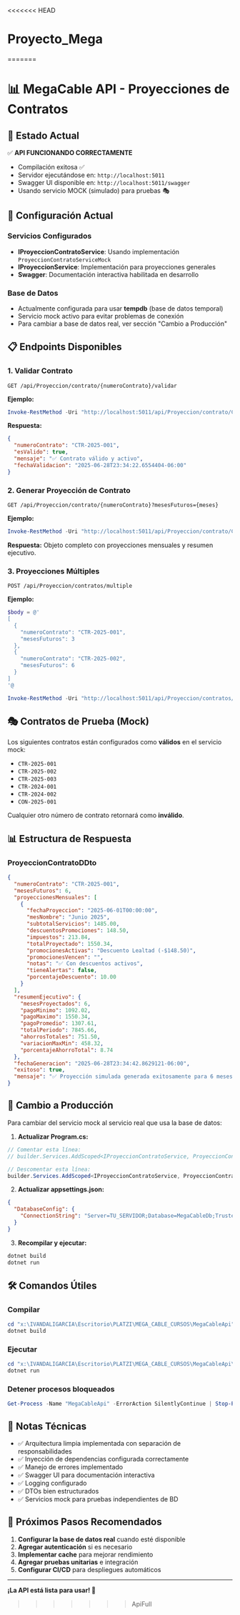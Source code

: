 <<<<<<< HEAD
# Proyecto_Mega
=======
# 📊 MegaCable API - Proyecciones de Contratos

## 🚀 Estado Actual

✅ **API FUNCIONANDO CORRECTAMENTE**
- Compilación exitosa ✅
- Servidor ejecutándose en: `http://localhost:5011`
- Swagger UI disponible en: `http://localhost:5011/swagger`
- Usando servicio MOCK (simulado) para pruebas 🎭

## 🔧 Configuración Actual

### Servicios Configurados
- **IProyeccionContratoService**: Usando implementación `ProyeccionContratoServiceMock`
- **IProyeccionService**: Implementación para proyecciones generales
- **Swagger**: Documentación interactiva habilitada en desarrollo

### Base de Datos
- Actualmente configurada para usar **tempdb** (base de datos temporal)
- Servicio mock activo para evitar problemas de conexión
- Para cambiar a base de datos real, ver sección "Cambio a Producción"

## 📋 Endpoints Disponibles

### 1. Validar Contrato
```http
GET /api/Proyeccion/contrato/{numeroContrato}/validar
```

**Ejemplo:**
```powershell
Invoke-RestMethod -Uri "http://localhost:5011/api/Proyeccion/contrato/CTR-2025-001/validar" -Method GET
```

**Respuesta:**
```json
{
  "numeroContrato": "CTR-2025-001",
  "esValido": true,
  "mensaje": "✅ Contrato válido y activo",
  "fechaValidacion": "2025-06-28T23:34:22.6554404-06:00"
}
```

### 2. Generar Proyección de Contrato
```http
GET /api/Proyeccion/contrato/{numeroContrato}?mesesFuturos={meses}
```

**Ejemplo:**
```powershell
Invoke-RestMethod -Uri "http://localhost:5011/api/Proyeccion/contrato/CTR-2025-001?mesesFuturos=6" -Method GET
```

**Respuesta:** Objeto completo con proyecciones mensuales y resumen ejecutivo.

### 3. Proyecciones Múltiples
```http
POST /api/Proyeccion/contratos/multiple
```

**Ejemplo:**
```powershell
$body = @'
[
  {
    "numeroContrato": "CTR-2025-001",
    "mesesFuturos": 3
  },
  {
    "numeroContrato": "CTR-2025-002",
    "mesesFuturos": 6
  }
]
'@

Invoke-RestMethod -Uri "http://localhost:5011/api/Proyeccion/contratos/multiple" -Method POST -Body $body -ContentType "application/json"
```

## 🎭 Contratos de Prueba (Mock)

Los siguientes contratos están configurados como **válidos** en el servicio mock:
- `CTR-2025-001`
- `CTR-2025-002`
- `CTR-2025-003`
- `CTR-2024-001`
- `CTR-2024-002`
- `CON-2025-001`

Cualquier otro número de contrato retornará como **inválido**.

## 📊 Estructura de Respuesta

### ProyeccionContratoDDto
```json
{
  "numeroContrato": "CTR-2025-001",
  "mesesFuturos": 6,
  "proyeccionesMensuales": [
    {
      "fechaProyeccion": "2025-06-01T00:00:00",
      "mesNombre": "Junio 2025",
      "subtotalServicios": 1485.00,
      "descuentosPromociones": 148.50,
      "impuestos": 213.84,
      "totalProyectado": 1550.34,
      "promocionesActivas": "Descuento Lealtad (-$148.50)",
      "promocionesVencen": "",
      "notas": "✅ Con descuentos activos",
      "tieneAlertas": false,
      "porcentajeDescuento": 10.00
    }
  ],
  "resumenEjecutivo": {
    "mesesProyectados": 6,
    "pagoMinimo": 1092.02,
    "pagoMaximo": 1550.34,
    "pagoPromedio": 1307.61,
    "totalPeriodo": 7845.66,
    "ahorrosTotales": 751.50,
    "variacionMaxMin": 458.32,
    "porcentajeAhorroTotal": 8.74
  },
  "fechaGeneracion": "2025-06-28T23:34:42.8629121-06:00",
  "exitoso": true,
  "mensaje": "✅ Proyección simulada generada exitosamente para 6 meses"
}
```

## 🔄 Cambio a Producción

Para cambiar del servicio mock al servicio real que usa la base de datos:

1. **Actualizar Program.cs:**
```csharp
// Comentar esta línea:
// builder.Services.AddScoped<IProyeccionContratoService, ProyeccionContratoServiceMock>();

// Descomentar esta línea:
builder.Services.AddScoped<IProyeccionContratoService, ProyeccionContratoService>();
```

2. **Actualizar appsettings.json:**
```json
{
  "DatabaseConfig": {
    "ConnectionString": "Server=TU_SERVIDOR;Database=MegaCableDb;Trusted_Connection=true;TrustServerCertificate=true;"
  }
}
```

3. **Recompilar y ejecutar:**
```powershell
dotnet build
dotnet run
```

## 🛠️ Comandos Útiles

### Compilar
```powershell
cd "x:\IVANDALIGARCIA\Escritorio\PLATZI\MEGA_CABLE_CURSOS\MegaCableApi"
dotnet build
```

### Ejecutar
```powershell
cd "x:\IVANDALIGARCIA\Escritorio\PLATZI\MEGA_CABLE_CURSOS\MegaCableApi\MegaCableApi"
dotnet run
```

### Detener procesos bloqueados
```powershell
Get-Process -Name "MegaCableApi" -ErrorAction SilentlyContinue | Stop-Process -Force
```

## 📝 Notas Técnicas

- ✅ Arquitectura limpia implementada con separación de responsabilidades
- ✅ Inyección de dependencias configurada correctamente
- ✅ Manejo de errores implementado
- ✅ Swagger UI para documentación interactiva
- ✅ Logging configurado
- ✅ DTOs bien estructurados
- ✅ Servicios mock para pruebas independientes de BD

## 🎯 Próximos Pasos Recomendados

1. **Configurar la base de datos real** cuando esté disponible
2. **Agregar autenticación** si es necesario
3. **Implementar cache** para mejorar rendimiento
4. **Agregar pruebas unitarias** e integración
5. **Configurar CI/CD** para despliegues automáticos

---

**¡La API está lista para usar! 🚀**
>>>>>>> ApiFull
